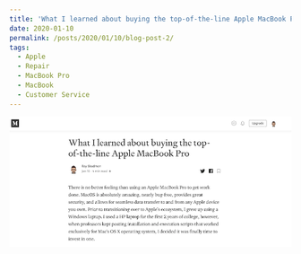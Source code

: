 ```yaml
---
title: 'What I learned about buying the top-of-the-line Apple MacBook Pro'
date: 2020-01-10
permalink: /posts/2020/01/10/blog-post-2/
tags:
  - Apple
  - Repair
  - MacBook Pro
  - MacBook
  - Customer Service
---
```


<a href = "https://medium.com/@rshadmon/what-i-learned-about-buying-the-top-of-the-line-apple-macbook-pro-50f5f92be182" target = "_self"> 
	<img src = "/images/apple_blog.png" alt = "Medium Blog" border = "0"/> 
</a>

<!-- What'
======

You can have many headings
======

Aren't headings cool?
------ -->